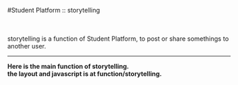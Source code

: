 #Student Platform :: storytelling

<br><br>storytelling is a function of Student Platform, to post or share somethings to another user.
<hr>
<b>Here is the main function of storytelling.
<br>the layout and javascript is at function/storytelling.